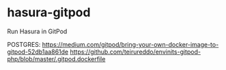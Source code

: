 # hasura-gitpod
Run Hasura in GitPod

POSTGRES:
https://medium.com/gitpod/bring-your-own-docker-image-to-gitpod-52db1aa861de
https://github.com/teirureddo/envinits-gitpod-php/blob/master/.gitpod.dockerfile